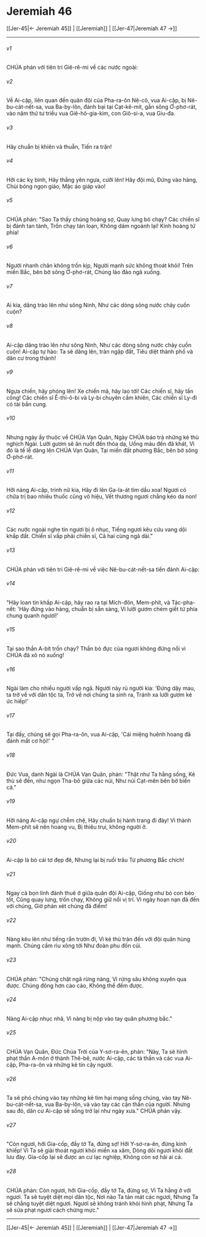 # Jeremiah 46

[[Jer-45|← Jeremiah 45]] | [[Jeremiah]] | [[Jer-47|Jeremiah 47 →]]
***



###### v1 
CHÚA phán với tiên tri Giê-rê-mi về các nước ngoài: 

###### v2 
Về Ai-cập, liên quan đến quân đội của Pha-ra-ôn Nê-cô, vua Ai-cập, bị Nê-bu-cát-nết-sa, vua Ba-by-lôn, đánh bại tại Cạt-kê-mít, gần sông Ơ-phơ-rát, vào năm thứ tư triều vua Giê-hô-gia-kim, con Giô-si-a, vua Giu-đa. 

###### v3 
Hãy chuẩn bị khiên và thuẫn, Tiến ra trận! 

###### v4 
Hỡi các kỵ binh, Hãy thắng yên ngựa, cưỡi lên! Hãy đội mũ, Đứng vào hàng, Chùi bóng ngọn giáo, Mặc áo giáp vào! 

###### v5 
CHÚA phán: "Sao Ta thấy chúng hoảng sợ, Quay lưng bỏ chạy? Các chiến sĩ bị đánh tan tành, Trốn chạy tán loạn, Không dám ngoảnh lại! Kinh hoàng tứ phía! 

###### v6 
Người nhanh chân không trốn kịp, Người mạnh sức không thoát khỏi! Trên miền Bắc, bên bờ sông Ơ-phơ-rát, Chúng lảo đảo ngã xuống. 

###### v7 
Ai kia, dâng trào lên như sông Ninh, Như các dòng sông nước chảy cuồn cuộn? 

###### v8 
Ai-cập dâng trào lên như sông Ninh, Như các dòng sông nước chảy cuồn cuộn! Ai-cập tự hào: Ta sẽ dâng lên, tràn ngập đất, Tiêu diệt thành phố và dân cư trong thành! 

###### v9 
Ngựa chiến, hãy phóng lên! Xe chiến mã, hãy lao tới! Các chiến sĩ, hãy tấn công! Các chiến sĩ Ê-thi-ô-bi và Ly-bi chuyên cầm khiên, Các chiến sĩ Ly-đi có tài bắn cung. 

###### v10 
Nhưng ngày ấy thuộc về CHÚA Vạn Quân, Ngày CHÚA báo trả những kẻ thù nghịch Ngài. Lưỡi gươm sẽ ăn nuốt đến thỏa dạ, Uống máu đến đã khát, Vì đó là tế lễ dâng lên CHÚA Vạn Quân, Tại miền đất phương Bắc, bên bờ sông Ơ-phơ-rát. 

###### v11 
Hỡi nàng Ai-cập, trinh nữ kia, Hãy đi lên Ga-la-át tìm dầu xoa! Ngươi có chữa trị bao nhiêu thuốc cũng vô hiệu, Vết thương ngươi chẳng kéo da non! 

###### v12 
Các nước ngoài nghe tin ngươi bị ô nhục, Tiếng ngươi kêu cứu vang dội khắp đất. Chiến sĩ vấp phải chiến sĩ, Cả hai cùng ngã dài." 

###### v13 
CHÚA phán với tiên tri Giê-rê-mi về việc Nê-bu-cát-nết-sa tiến đánh Ai-cập: 

###### v14 
"Hãy loan tin khắp Ai-cập, hãy rao ra tại Mích-đôn, Mem-phít, và Tác-pha-nết: 'Hãy đứng vào hàng, chuẩn bị sẵn sàng, Vì lưỡi gươm chém giết tứ phía chung quanh ngươi!' 

###### v15 
Tại sao thần A-bít trốn chạy? Thần bò đực của ngươi không đứng nổi vì CHÚA đã xô nó xuống! 

###### v16 
Ngài làm cho nhiều người vấp ngã. Người này rủ người kia: 'Đứng dậy mau, ta trở về với dân tộc ta, Trở về nơi chúng ta sinh ra, Tránh xa lưỡi gươm kẻ ức hiếp!' 

###### v17 
Tại đấy, chúng sẽ gọi Pha-ra-ôn, vua Ai-cập, 'Cái miệng huênh hoang đã đánh mất cơ hội!' " 

###### v18 
Đức Vua, danh Ngài là CHÚA Vạn Quân, phán: "Thật như Ta hằng sống, Kẻ thù sẽ đến, như ngọn Tha-bô giữa các núi, Như núi Cạt-mên bên bờ biển cả." 

###### v19 
Hỡi nàng Ai-cập ngự chễm chệ, Hãy chuẩn bị hành trang đi đày! Vì thành Mem-phít sẽ nên hoang vu, Bị thiêu trụi, không người ở. 

###### v20 
Ai-cập là bò cái tơ đẹp đẽ, Nhưng lại bị ruồi trâu Từ phương Bắc chích! 

###### v21 
Ngay cả bọn lính đánh thuê ở giữa quân đội Ai-cập, Giống như bò con béo tốt, Cũng quay lưng, trốn chạy, Không giữ nổi vị trí. Vì ngày hoạn nạn đã đến với chúng, Giờ phán xét chúng đã điểm! 

###### v22 
Nàng kêu lên như tiếng rắn trườn đi, Vì kẻ thù tràn đến với đội quân hùng mạnh. Chúng cầm rìu xông tới Như đoàn phu đốn củi. 

###### v23 
CHÚA phán: "Chúng chặt ngã rừng nàng, Vì rừng sâu không xuyên qua được. Chúng đông hơn cào cào, Không thể đếm được. 

###### v24 
Nàng Ai-cập nhục nhã, Vì nàng bị nộp vào tay quân phương bắc." 

###### v25 
CHÚA Vạn Quân, Đức Chúa Trời của Y-sơ-ra-ên, phán: "Này, Ta sẽ hình phạt thần A-môn ở thành Thê-bê, nước Ai-cập, các tà thần và các vua Ai-cập, Pha-ra-ôn và những kẻ tin cậy người. 

###### v26 
Ta sẽ phó chúng vào tay những kẻ tìm hại mạng sống chúng, vào tay Nê-bu-cát-nết-sa, vua Ba-by-lôn, và vào tay các cận thần của người. Nhưng sau đó, dân cư Ai-cập sẽ sống trở lại như ngày xưa." CHÚA phán vậy. 

###### v27 
"Còn ngươi, hỡi Gia-cốp, đầy tớ Ta, đừng sợ! Hỡi Y-sơ-ra-ên, đừng kinh khiếp! Vì Ta sẽ giải thoát ngươi khỏi miền xa xăm, Dòng dõi ngươi khỏi đất lưu đày. Gia-cốp lại sẽ được an cư lạc nghiệp, Không còn sợ hãi ai cả. 

###### v28 
CHÚA phán: Còn ngươi, hỡi Gia-cốp, đầy tớ Ta, đừng sợ, Vì Ta hằng ở với ngươi. Ta sẽ tuyệt diệt mọi dân tộc, Nơi nào Ta tản mát các ngươi, Nhưng Ta sẽ chẳng tuyệt diệt ngươi. Ngươi sẽ không tránh khỏi hình phạt, Nhưng Ta sẽ sửa phạt ngươi cách chừng mực."

***
[[Jer-45|← Jeremiah 45]] | [[Jeremiah]] | [[Jer-47|Jeremiah 47 →]]
